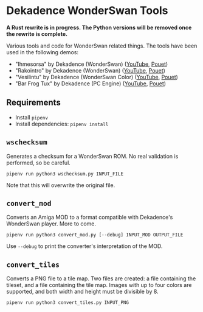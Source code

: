 # Dekadence WonderSwan Tools

**A Rust rewrite is in progress. The Python versions will be removed once the rewrite is complete.**

Various tools and code for WonderSwan related things. The tools have been used in the following demos:

- "Ihmesorsa" by Dekadence (WonderSwan) ([YouTube](https://youtu.be/qGR-qJp_PQI), [Pouet](https://www.pouet.net/prod.php?which=91299))
- "Rakointro" by Dekadence (WonderSwan) ([YouTube](https://youtu.be/05Z6NCcLBAc), [Pouet](https://www.pouet.net/prod.php?which=91546))
- "Vesilintu" by Dekadence (WonderSwan Color) ([YouTube](https://youtu.be/6qItOEf43xQ), [Pouet](https://www.pouet.net/prod.php?which=91900))
- "Bar Frog Tux" by Dekadence (PC Engine) ([YouTube](https://www.youtube.com/watch?v=OrriYNyjBrk), [Pouet](https://www.pouet.net/prod.php?which=92735))

## Requirements

- Install `pipenv`
- Install dependencies: `pipenv install`

## `wschecksum`

Generates a checksum for a WonderSwan ROM. No real validation is performed, so be careful.

    pipenv run python3 wschecksum.py INPUT_FILE

Note that this will overwrite the original file.

## `convert_mod`

Converts an Amiga MOD to a format compatible with Dekadence's WonderSwan player. More to come.

    pipenv run python3 convert_mod.py [--debug] INPUT_MOD OUTPUT_FILE

Use `--debug` to print the converter's interpretation of the MOD.

## `convert_tiles`

Converts a PNG file to a tile map. Two files are created: a file containing the tileset, and a file containing the tile map. Images with up to four colors are supported, and both width and height must be divisible by 8.

    pipenv run python3 convert_tiles.py INPUT_PNG
